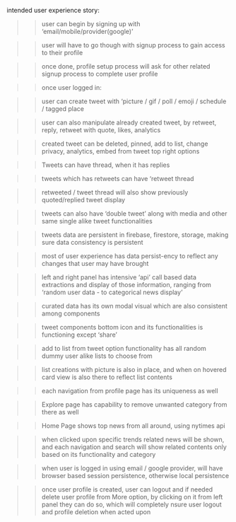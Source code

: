 intended user experience story:

>> user can begin by signing up with ‘email/mobile/provider(google)’

>> user will have to go though with signup process to gain access to their profile

>> once done, profile setup process will ask for other related signup process to complete user profile

>> once user logged in:

>> user can create tweet with ‘picture / gif / poll / emoji / schedule / tagged place

>> user can also manipulate already created tweet, by retweet, reply, retweet with quote, likes, analytics

>> created tweet can be deleted, pinned, add to list, change privacy, analytics, embed from tweet top right options

>> Tweets can have thread, when it has replies

>> tweets which has retweets can have ‘retweet thread

>> retweeted / tweet  thread will also show previously quoted/replied tweet display

>> tweets can also have ‘double tweet’ along with media and other same single alike tweet functionalities

>> tweets data are persistent in firebase, firestore, storage, making sure data consistency is persistent

>> most of user experience has data persist-ency to reflect any changes that user may have brought

>> left and right panel has intensive ‘api’ call based data extractions and display of those information, ranging from ‘random user data - to categorical news display’

>> curated data has its own modal visual which are also consistent among components

>> tweet  components bottom icon and its functionalities is functioning except ‘share’

>> add to list from tweet option functionality has all random dummy user alike lists to choose from

>> list creations with picture is also in place, and when on hovered card view is also there to reflect list contents

>> each navigation from profile page has its uniqueness as well

>> Explore page has capability to remove unwanted category from there as well

>> Home Page shows top news from all around, using nytimes api

>> when clicked upon specific trends related news will be shown, and each navigation and search will show related contents only based on its functionality and category

>> when user is logged in using email / google provider, will have browser based session persistence, otherwise local persistence

>> once user profile is created, user can logout and if needed delete user profile from More option, by clicking on it from left panel they can do so, which will completely nsure user logout and profile deletion when acted upon